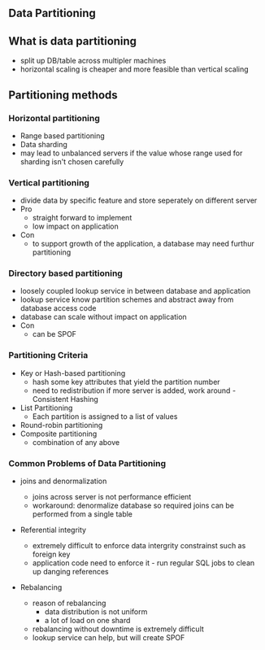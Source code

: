 ## Data Partitioning

## What is data partitioning
- split up DB/table across multipler machines
- horizontal scaling is cheaper and more feasible than vertical scaling

## Partitioning methods

### Horizontal partitioning
- Range based partitioning
- Data sharding
- may lead to unbalanced servers if the value whose range used for sharding isn't chosen carefully

### Vertical partitioning
- divide data by specific feature and store seperately on different server
- Pro
  - straight forward to implement
  - low impact on application
- Con
  - to support growth of the application, a database may need furthur partitioning
  
### Directory based partitioning
- loosely coupled lookup service in between database and application
- lookup service know partition schemes and abstract away from database access code
- database can scale without impact on application
- Con
  - can be SPOF

### Partitioning Criteria
- Key or Hash-based partitioning
  - hash some key attributes that yield the partition number
  - need to redistribution if more server is added, work around - Consistent Hashing
- List Partitioning
  - Each partition is assigned to a list of values
- Round-robin partitioning
- Composite partitioning
  - combination of any above
  
### Common Problems of Data Partitioning
- joins and denormalization
  - joins across server is not performance efficient
  - workaround: denormalize database so required joins can be performed from a single table
 
- Referential integrity
  - extremely difficult to enforce data intergrity constrainst such as foreign key
  - application code need to enforce it - run regular SQL jobs to clean up danging references
  
- Rebalancing
  - reason of rebalancing
    - data distribution is not uniform
    - a lot of load on one shard
  - rebalancing without downtime is extremely difficult
  - lookup service can help, but will create SPOF
    

